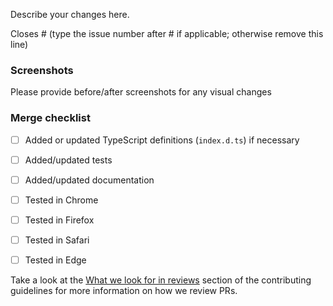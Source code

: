 Describe your changes here.

Closes # (type the issue number after # if applicable; otherwise remove this line)

### Screenshots
Please provide before/after screenshots for any visual changes

### Merge checklist
- [ ] Added or updated TypeScript definitions (`index.d.ts`) if necessary
- [ ] Added/updated tests
- [ ] Added/updated documentation
- [ ] Tested in Chrome
- [ ] Tested in Firefox
- [ ] Tested in Safari
- [ ] Tested in Edge


Take a look at the [What we look for in reviews](https://github.com/primer/components/blob/main/internal-docs/CONTRIBUTING.md#what-we-look-for-in-reviews) section of the contributing guidelines for more information on how we review PRs.
